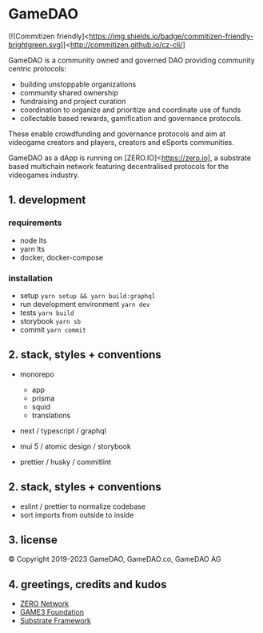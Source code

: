 # GameDAO

(!(Commitizen friendly]<https://img.shields.io/badge/commitizen-friendly-brightgreen.svg]]<http://commitizen.github.io/cz-cli/]

GameDAO is a community owned and governed DAO providing community centric protocols:

- building unstoppable organizations
- community shared ownership
- fundraising and project curation
- coordination to organize and prioritize and coordinate use of funds
- collectable based rewards, gamification and governance protocols.

These enable crowdfunding and governance protocols and aim at videogame creators and players, creators and eSports communities.

GameDAO as a dApp is running on [ZERO.IO]<https://zero.io], a substrate based multichain network featuring decentralised protocols for the videogames industry.

## 1. development

### requirements
- node lts
- yarn lts
- docker, docker-compose

### installation
- setup `yarn setup && yarn build:graphql`
- run development environment `yarn dev`
- tests `yarn build`
- storybook `yarn sb`
- commit `yarn commit`

## 2. stack, styles + conventions

- monorepo
	- app
	- prisma
	- squid
	- translations

- next / typescript / graphql
- mui 5 / atomic design / storybook
- prettier / husky / commitlint

## 2. stack, styles + conventions

- eslint / prettier to normalize codebase
- sort imports from outside to inside

## 3. license
© Copyright 2019-2023 GameDAO, GameDAO.co, GameDAO AG

## 4. greetings, credits and kudos

- [ZERO Network](https://zero.io)
- [GAME3 Foundation](https://game3.foundation)
- [Substrate Framework](https://substrate.io)
